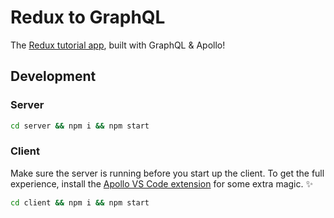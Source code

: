 # Redux to GraphQL

The [Redux tutorial app](https://redux.js.org/advanced/example-reddit-api),  built with GraphQL & Apollo!

## Development

### Server

```bash
cd server && npm i && npm start
```

### Client

Make sure the server is running before you start up the client. To get the full experience, install the [Apollo VS Code extension](https://marketplace.visualstudio.com/items?itemName=apollographql.vscode-apollo) for some extra magic. ✨

```bash
cd client && npm i && npm start
```
